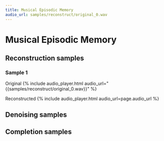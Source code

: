 ```yaml
---
title: Musical Episodic Memory
audio_url: samples/reconstruct/original_0.wav
---
```


# Musical Episodic Memory

## Reconstruction samples

### Sample 1
Original
{% include audio_player.html audio_url="{{samples/reconstruct/original_0.wav}}" %}

Reconstructed
{% include audio_player.html audio_url=page.audio_url %}



## Denoising samples

## Completion samples

